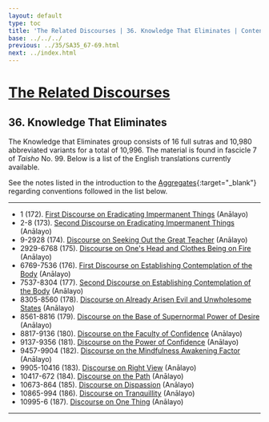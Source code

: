 ```yaml
---
layout: default
type: toc
title: 'The Related Discourses | 36. Knowledge That Eliminates | Contents'
base: ../../../
previous: ../35/SA35_67-69.html
next: ../index.html
---
```


# [The Related Discourses](../index.html)
## 36. Knowledge That Eliminates

The Knowledge that Eliminates group consists of 16 full sutras and 10,980 abbreviated variants for a total of 10,996. The material is found in fascicle 7 of <em>Taisho</em> No. 99. Below is a list of the English translations currently available.

See the notes listed in the introduction to the [Aggregates](../01/index.html){:target="_blank"} regarding conventions followed in the list below.

---

<!--
SĀ 36.1 	T99.172 	? 	?
SĀ 36.2 	T99.173 	? 	?
SĀ 36.3-8 	T99.173 	? 	?
SĀ 36.9 	T99.174 	? 	?
SĀ 36.10-16 	T99.174 	? 	?
SĀ 36.17-488 	T99.174 	? 	?
SĀ 36.489-2928 	T99.174 	? 	?
SĀ 36.2929 	T99.175 	? 	?
SĀ 36.2930-2936 	T99.175 	? 	?
SĀ 36.2937-3408 	T99.175 	? 	?
SĀ 36.3409-6768 	T99.175 	? 	?
SĀ 36.6769 	T99.176 	? 	?
SĀ 36.6770-6776 	T99.176 	? 	?
SĀ 36.6777-6864 	T99.176 	? 	?
SĀ 36.6865-7536 	T99.176 	? 	?
SĀ 36.7537 	T99.177 	? 	?
SĀ 36.7538-7560 	T99.177 	? 	?
SĀ 36.7561-7632 	T99.177 	? 	?
SĀ 36.7633-8304 	T99.177 	? 	?
SĀ 36.8305 	T99.178 	? 	?
SĀ 36.8306-8312 	T99.178 	? 	?
SĀ 36.8313-8336 	T99.178 	? 	?
SĀ 36.8337-8560 	T99.178 	? 	?
SĀ 36.8561 	T99.179 	? 	?
SĀ 36.8562-8568 	T99.179 	? 	?
SĀ 36.8569-8592 	T99.179 	? 	?
SĀ 36.8593-8816 	T99.179 	? 	?
SĀ 36.8817 	T99.180 	? 	?
SĀ 36.8818-8824 	T99.180 	? 	?
SĀ 36.8825-8856 	T99.180 	? 	?
SĀ 36.8857-9136 	T99.180 	? 	?
SĀ 36.9137 	T99.181 	? 	?
SĀ 36.9138-9144 	T99.181 	? 	?
SĀ 36.9145-9176 	T99.181 	? 	?
SĀ 36.9177-9456 	T99.181 	? 	?
SĀ 36.9457 	T99.182 	? 	?
SĀ 36.9458-9464 	T99.182 	? 	?
SĀ 36.9465-9512 	T99.182 	? 	?
SĀ 36.9513-9904 	T99.182 	? 	?
SĀ 36.9905 	T99.183 	? 	?
SĀ 36.9906-9912 	T99.183 	? 	?
SĀ 36.9913-9968 	T99.183 	? 	?
SĀ 36.9969-10416 	T99.183 	? 	?
SĀ 36.10417 	T99.184 	? 	?
SĀ 36.10418-10424 	T99.184 	? 	?
SĀ 36.10425-10448 	T99.184 	? 	?
SĀ 36.10449-10672 	T99.184 	? 	?
SĀ 36.10673 	T99.185 	? 	?
SĀ 36.10674-10680 	T99.185 	? 	?
SĀ 36.10681-10696 	T99.185 	? 	?
SĀ 36.10697-10864 	T99.185 	? 	?
SĀ 36.10865 	T99.186 	? 	?
SĀ 36.10866-10872 	T99.186 	? 	?
SĀ 36.10873-10880 	T99.186 	? 	?
SĀ 36.10881-10992 	T99.186 	? 	?
SĀ 36.10993 	T99.186 	? 	?
SĀ 36.10994 	T99.186 	? 	?
SĀ 36.10995 	T99.187 	? 	?
SĀ 36.10996 	T99.187 	? 	? 
-->

<ul class="list-style-none">
  <li>1 (172). <a href="https://suttacentral.net/sa172/en/analayo" target="_blank">First Discourse on Eradicating Impermanent Things</a> (Anālayo)</li>
  <li>2-8 (173). <a href="https://suttacentral.net/sa173/en/analayo" target="_blank">Second Discourse on Eradicating Impermanent Things</a> (Anālayo)</li>
  <li>9-2928 (174). <a href="https://suttacentral.net/sa174/en/analayo" target="_blank">Discourse on Seeking Out the Great Teacher</a> (Anālayo)</li>
  <li>2929-6768 (175). <a href="https://suttacentral.net/sa175/en/analayo" target="_blank">Discourse on One's Head and Clothes Being on Fire</a> (Anālayo)</li>
  <li>6769-7536 (176). <a href="https://suttacentral.net/sa176/en/analayo" target="_blank">First Discourse on Establishing Contemplation of the Body</a> (Anālayo)</li>
  <li>7537-8304 (177). <a href="https://suttacentral.net/sa177/en/analayo" target="_blank">Second Discourse on Establishing Contemplation of the Body</a> (Anālayo)</li>
  <li>8305-8560 (178). <a href="https://suttacentral.net/sa178/en/analayo" target="_blank">Discourse on Already Arisen Evil and Unwholesome States</a> (Anālayo)</li>
  <li>8561-8816 (179). <a href="https://suttacentral.net/sa179/en/analayo" target="_blank">Discourse on the Base of Supernormal Power of Desire</a> (Anālayo)</li>
  <li>8817-9136 (180). <a href="https://suttacentral.net/sa180/en/analayo" target="_blank">Discourse on the Faculty of Confidence</a> (Anālayo)</li>
  <li>9137-9356 (181). <a href="https://suttacentral.net/sa181/en/analayo" target="_blank">Discourse on the Power of Confidence</a> (Anālayo)</li>
  <li>9457-9904 (182). <a href="https://suttacentral.net/sa182/en/analayo" target="_blank">Discourse on the Mindfulness Awakening Factor</a> (Anālayo)</li>
  <li>9905-10416 (183). <a href="https://suttacentral.net/sa183/en/analayo" target="_blank">Discourse on Right View</a> (Anālayo)</li>
  <li>10417-672 (184). <a href="https://suttacentral.net/sa184/en/analayo" target="_blank">Discourse on the Path</a> (Anālayo)</li>
  <li>10673-864 (185). <a href="https://suttacentral.net/sa185/en/analayo" target="_blank">Discourse on Dispassion</a> (Anālayo)</li>
  <li>10865-994 (186). <a href="https://suttacentral.net/sa186/en/analayo" target="_blank">Discourse on Tranquillity</a> (Anālayo)</li>
  <li>10995-6 (187). <a href="https://suttacentral.net/sa187/en/analayo" target="_blank">Discourse on One Thing</a> (Anālayo)</li>
</ul>

---

